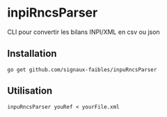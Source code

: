 # inpiRncsParser
CLI pour convertir les bilans INPI/XML en csv ou json

## Installation
`go get github.com/signaux-faibles/inpuRncsParser`

## Utilisation
`inpuRncsParser youRef < yourFile.xml`
